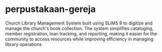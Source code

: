# perpustakaan-gereja
Church Library Management System built using SLiMS 9 to digitize and manage the church's book collection. The system simplifies cataloging, member registration, loan tracking, and reporting, making it easier for the community to access resources while improving efficiency in managing library operations

